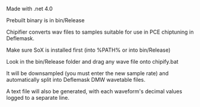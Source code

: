 Made with .net 4.0

Prebuilt binary is in bin/Release

Chipifier converts wav files to samples suitable for use in PCE chiptuning in Deflemask.

Make sure SoX is installed first (into %PATH% or into bin/Release)

Look in the bin/Release folder and drag any wave file onto chipify.bat

It will be downsampled (you must enter the new sample rate) and automatically split into Deflemask DMW wavetable files.

A text file will also be generated, with each waveform's decimal values logged to a separate line.
